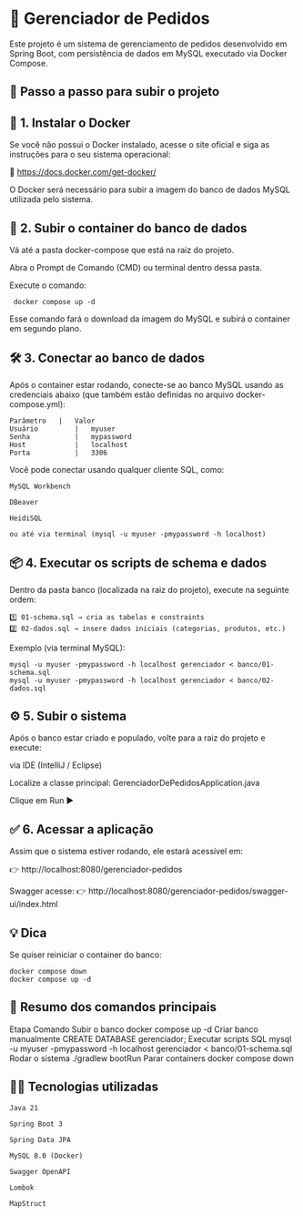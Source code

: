 # 🧾 Gerenciador de Pedidos

Este projeto é um sistema de gerenciamento de pedidos desenvolvido em Spring Boot, com persistência de dados em MySQL executado via Docker Compose.

## 🚀 Passo a passo para subir o projeto
## 🧩 1. Instalar o Docker

Se você não possui o Docker instalado, acesse o site oficial e siga as instruções para o seu sistema operacional:

🔗 https://docs.docker.com/get-docker/

O Docker será necessário para subir a imagem do banco de dados MySQL utilizada pelo sistema.

## 🐳 2. Subir o container do banco de dados

Vá até a pasta docker-compose que está na raiz do projeto.

Abra o Prompt de Comando (CMD) ou terminal dentro dessa pasta.

Execute o comando:

     docker compose up -d 

Esse comando fará o download da imagem do MySQL e subirá o container em segundo plano.

## 🛠️ 3. Conectar ao banco de dados

Após o container estar rodando, conecte-se ao banco MySQL usando as credenciais abaixo (que também estão definidas no arquivo docker-compose.yml):

    Parâmetro	|   Valor
    Usuário	        |   myuser
    Senha	        |   mypassword
    Host	        |   localhost
    Porta	        |   3306

Você pode conectar usando qualquer cliente SQL, como:

    MySQL Workbench
    
    DBeaver
    
    HeidiSQL
    
    ou até via terminal (mysql -u myuser -pmypassword -h localhost)

## 📦 4. Executar os scripts de schema e dados

Dentro da pasta banco (localizada na raiz do projeto), execute na seguinte ordem:

    1️⃣ 01-schema.sql → cria as tabelas e constraints
    2️⃣ 02-dados.sql → insere dados iniciais (categorias, produtos, etc.)

Exemplo (via terminal MySQL):

    mysql -u myuser -pmypassword -h localhost gerenciador < banco/01-schema.sql
    mysql -u myuser -pmypassword -h localhost gerenciador < banco/02-dados.sql

## ⚙️ 5. Subir o sistema

Após o banco estar criado e populado, volte para a raiz do projeto e execute:

via IDE (IntelliJ / Eclipse)

Localize a classe principal:
GerenciadorDePedidosApplication.java

Clique em Run ▶️

## ✅ 6. Acessar a aplicação

Assim que o sistema estiver rodando, ele estará acessível em:

👉 http://localhost:8080/gerenciador-pedidos

Swagger acesse:
👉 http://localhost:8080/gerenciador-pedidos/swagger-ui/index.html

## 💡 Dica

Se quiser reiniciar o container do banco:

    docker compose down
    docker compose up -d

## 🧰 Resumo dos comandos principais
Etapa	Comando
Subir o banco	docker compose up -d
Criar banco manualmente	CREATE DATABASE gerenciador;
Executar scripts SQL	mysql -u myuser -pmypassword -h localhost gerenciador < banco/01-schema.sql
Rodar o sistema	./gradlew bootRun
Parar containers	docker compose down
## 🧑‍💻 Tecnologias utilizadas

    Java 21
    
    Spring Boot 3
    
    Spring Data JPA
    
    MySQL 8.0 (Docker)
    
    Swagger OpenAPI
    
    Lombok
    
    MapStruct
